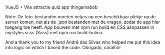VueJS + Vite attractie quiz app thingamabob

Note: De foto-bestanden moeten netjes op een beschikbaar plekje op de server komen, net als de .json bestanden met de vragen, zodat de app hier toegang toe heeft. App bouwen met npm run build en CSS aanpassen in mystyles.scss (Sass) met npm run build-bulma.

And a thank you to my friend André das Silvas who helped me put this idea into logic on which I based the code. Obrigado, caralho! 
